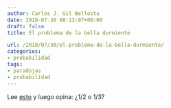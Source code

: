 ```yaml
---
author: Carlos J. Gil Bellosta
date: 2018-07-30 08:13:07+00:00
draft: false
title: El problema de la bella durmiente

url: /2018/07/30/el-problema-de-la-bella-durmiente/
categories:
- probabilidad
tags:
- paradojas
- probabilidad
---
```


Lee [esto](https://en.wikipedia.org/wiki/Sleeping_Beauty_problem) y luego opina: ¿1/2 o 1/3?
